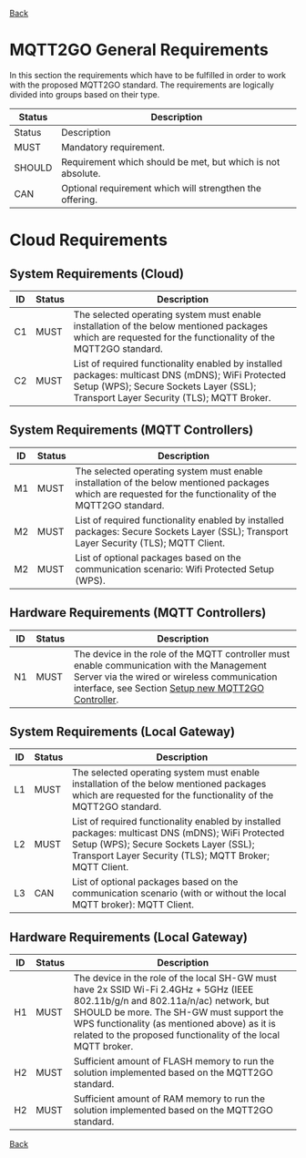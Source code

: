 [Back](./index.md#requirements)
# MQTT2GO General Requirements
In this section the requirements which have to be fulfilled in order to work with the proposed MQTT2GO standard. The requirements are logically divided into groups based on their type.

| Status | Description                                                 |
|--------|-------------------------------------------------------------|
| Status | Description                                                 |
| MUST   | Mandatory requirement.                                      |
| SHOULD | Requirement which should be met, but which is not absolute. |
| CAN    | Optional requirement which will strengthen the offering.    |

# Cloud Requirements
## System Requirements (Cloud)
| ID | Status | Description                                                                                  |
|----|--------|---------------------------------------------------------------------------------------------------------------------------------------------------------------|
| C1 | MUST   | The selected operating system must enable installation of the below mentioned packages which are requested for the functionality of the MQTT2GO standard.|
| C2 | MUST   | List of required functionality enabled by installed packages: multicast DNS (mDNS); WiFi Protected Setup (WPS); Secure Sockets Layer (SSL); Transport Layer Security (TLS); MQTT Broker.|

## System Requirements (MQTT Controllers)
| ID | Status | Description                                                                                  |
|----|--------|----------------------------------------------------------------------------------------------|
| M1 | MUST   | The selected operating system must enable installation of the below mentioned packages which are requested for the functionality of the MQTT2GO standard.|
| M2 | MUST   | List of required functionality enabled by installed packages: Secure Sockets Layer (SSL); Transport Layer Security (TLS); MQTT Client.|
| M2 | MUST   | List of optional packages based on the communication scenario: Wifi Protected Setup (WPS).|

## Hardware Requirements (MQTT Controllers)
| ID | Status | Description                                                                                  |
|----|--------|----------------------------------------------------------------------------------------------|
| N1 | MUST   | The device in the role of the MQTT controller must enable communication with the Management Server via the wired or wireless communication interface, see Section [Setup new MQTT2GO Controller](./add-controller.md).|

## System Requirements (Local Gateway)
| ID | Status | Description                                                                                  |
|----|--------|----------------------------------------------------------------------------------------------|
| L1 | MUST   | The selected operating system must enable installation of the below mentioned packages which are requested for the functionality of the MQTT2GO standard.|
| L2 | MUST   | List of required functionality enabled by installed packages: multicast DNS (mDNS); WiFi Protected Setup (WPS); Secure Sockets Layer (SSL); Transport Layer Security (TLS); MQTT Broker; MQTT Client.|
| L3 | CAN   | List of optional packages based on the communication scenario (with or without the local MQTT broker): MQTT Client.|

## Hardware Requirements (Local Gateway)
| ID | Status | Description                                                                                  |
|----|--------|----------------------------------------------------------------------------------------------|
| H1 | MUST   | The device in the role of the local SH-GW must have 2x SSID Wi-Fi 2.4GHz + 5GHz (IEEE 802.11b/g/n and 802.11a/n/ac) network, but SHOULD be more. The SH-GW must support the WPS functionality (as mentioned above) as it is related to the proposed functionality of the local MQTT broker.|
| H2 | MUST   | Sufficient amount of FLASH memory to run the solution implemented based on the MQTT2GO standard.|
| H2 | MUST   | Sufficient amount of RAM memory to run the solution implemented based on the MQTT2GO standard.|




[Back](./index.md#requirements)
